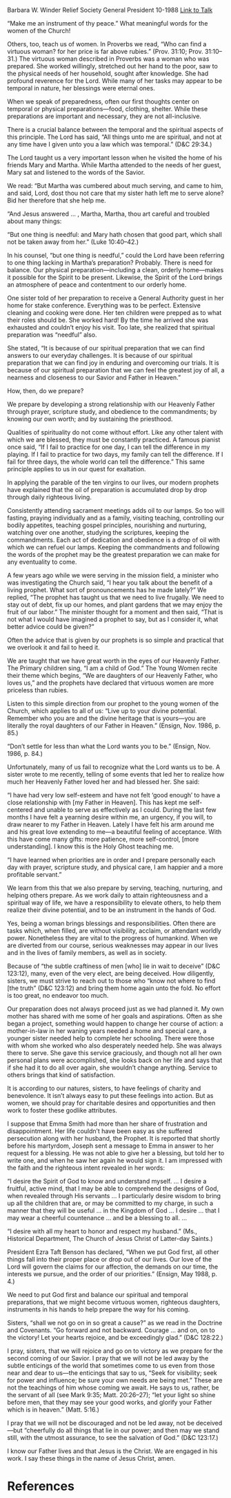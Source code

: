 Barbara W. Winder
Relief Society General President
10-1988
[Link to Talk](https://www.churchofjesuschrist.org/study/general-conference/1988/10/becoming-a-prepared-people?lang=eng)

“Make me an instrument of thy peace.” What meaningful words for the women of the Church!

Others, too, teach us of women. In Proverbs we read, “Who can find a virtuous woman? for her price is far above rubies.” (Prov. 31:10; Prov. 31:10–31.) The virtuous woman described in Proverbs was a woman who was prepared. She worked willingly, stretched out her hand to the poor, saw to the physical needs of her household, sought after knowledge. She had profound reverence for the Lord. While many of her tasks may appear to be temporal in nature, her blessings were eternal ones.

When we speak of preparedness, often our first thoughts center on temporal or physical preparations—food, clothing, shelter. While these preparations are important and necessary, they are not all-inclusive.

There is a crucial balance between the temporal and the spiritual aspects of this principle. The Lord has said, “All things unto me are spiritual, and not at any time have I given unto you a law which was temporal.” (D&C 29:34.)

The Lord taught us a very important lesson when he visited the home of his friends Mary and Martha. While Martha attended to the needs of her guest, Mary sat and listened to the words of the Savior.

We read: “But Martha was cumbered about much serving, and came to him, and said, Lord, dost thou not care that my sister hath left me to serve alone? Bid her therefore that she help me.

“And Jesus answered … , Martha, Martha, thou art careful and troubled about many things:

“But one thing is needful: and Mary hath chosen that good part, which shall not be taken away from her.” (Luke 10:40–42.)

In his counsel, “but one thing is needful,” could the Lord have been referring to one thing lacking in Martha’s preparation? Probably. There is need for balance. Our physical preparation—including a clean, orderly home—makes it possible for the Spirit to be present. Likewise, the Spirit of the Lord brings an atmosphere of peace and contentment to our orderly home.

One sister told of her preparation to receive a General Authority guest in her home for stake conference. Everything was to be perfect. Extensive cleaning and cooking were done. Her ten children were prepped as to what their roles should be. She worked hard! By the time he arrived she was exhausted and couldn’t enjoy his visit. Too late, she realized that spiritual preparation was “needful” also.

She stated, “It is because of our spiritual preparation that we can find answers to our everyday challenges. It is because of our spiritual preparation that we can find joy in enduring and overcoming our trials. It is because of our spiritual preparation that we can feel the greatest joy of all, a nearness and closeness to our Savior and Father in Heaven.”

How, then, do we prepare?

We prepare by developing a strong relationship with our Heavenly Father through prayer, scripture study, and obedience to the commandments; by knowing our own worth; and by sustaining the priesthood.

Qualities of spirituality do not come without effort. Like any other talent with which we are blessed, they must be constantly practiced. A famous pianist once said, “If I fail to practice for one day, I can tell the difference in my playing. If I fail to practice for two days, my family can tell the difference. If I fail for three days, the whole world can tell the difference.” This same principle applies to us in our quest for exaltation.

In applying the parable of the ten virgins to our lives, our modern prophets have explained that the oil of preparation is accumulated drop by drop through daily righteous living.

Consistently attending sacrament meetings adds oil to our lamps. So too will fasting, praying individually and as a family, visiting teaching, controlling our bodily appetites, teaching gospel principles, nourishing and nurturing, watching over one another, studying the scriptures, keeping the commandments. Each act of dedication and obedience is a drop of oil with which we can refuel our lamps. Keeping the commandments and following the words of the prophet may be the greatest preparation we can make for any eventuality to come.



A few years ago while we were serving in the mission field, a minister who was investigating the Church said, “I hear you talk about the benefit of a living prophet. What sort of pronouncements has he made lately?” We replied, “The prophet has taught us that we need to live frugally. We need to stay out of debt, fix up our homes, and plant gardens that we may enjoy the fruit of our labor.” The minister thought for a moment and then said, “That is not what I would have imagined a prophet to say, but as I consider it, what better advice could be given?”

Often the advice that is given by our prophets is so simple and practical that we overlook it and fail to heed it.

We are taught that we have great worth in the eyes of our Heavenly Father. The Primary children sing, “I am a child of God.” The Young Women recite their theme which begins, “We are daughters of our Heavenly Father, who loves us,” and the prophets have declared that virtuous women are more priceless than rubies.

Listen to this simple direction from our prophet to the young women of the Church, which applies to all of us: “Live up to your divine potential. Remember who you are and the divine heritage that is yours—you are literally the royal daughters of our Father in Heaven.” (Ensign, Nov. 1986, p. 85.)

“Don’t settle for less than what the Lord wants you to be.” (Ensign, Nov. 1986, p. 84.)

Unfortunately, many of us fail to recognize what the Lord wants us to be. A sister wrote to me recently, telling of some events that led her to realize how much her Heavenly Father loved her and had blessed her. She said:

“I have had very low self-esteem and have not felt ‘good enough’ to have a close relationship with [my Father in Heaven]. This has kept me self-centered and unable to serve as effectively as I could. During the last few months I have felt a yearning desire within me, an urgency, if you will, to draw nearer to my Father in Heaven. Lately I have felt his arm around me and his great love extending to me—a beautiful feeling of acceptance. With this have come many gifts: more patience, more self-control, [more understanding]. I know this is the Holy Ghost teaching me.

“I have learned when priorities are in order and I prepare personally each day with prayer, scripture study, and physical care, I am happier and a more profitable servant.”

We learn from this that we also prepare by serving, teaching, nurturing, and helping others prepare. As we work daily to attain righteousness and a spiritual way of life, we have a responsibility to elevate others, to help them realize their divine potential, and to be an instrument in the hands of God.

Yes, being a woman brings blessings and responsibilities. Often there are tasks which, when filled, are without visibility, acclaim, or attendant worldly power. Nonetheless they are vital to the progress of humankind. When we are diverted from our course, serious weaknesses may appear in our lives and in the lives of family members, as well as in society.

Because of “the subtle craftiness of men [who] lie in wait to deceive” (D&C 123:12), many, even of the very elect, are being deceived. How diligently, sisters, we must strive to reach out to those who “know not where to find [the truth” (D&C 123:12) and bring them home again unto the fold. No effort is too great, no endeavor too much.

Our preparation does not always proceed just as we had planned it. My own mother has shared with me some of her goals and aspirations. Often as she began a project, something would happen to change her course of action: a mother-in-law in her waning years needed a home and special care, a younger sister needed help to complete her schooling. There were those with whom she worked who also desperately needed help. She was always there to serve. She gave this service graciously, and though not all her own personal plans were accomplished, she looks back on her life and says that if she had it to do all over again, she wouldn’t change anything. Service to others brings that kind of satisfaction.

It is according to our natures, sisters, to have feelings of charity and benevolence. It isn’t always easy to put these feelings into action. But as women, we should pray for charitable desires and opportunities and then work to foster these godlike attributes.

I suppose that Emma Smith had more than her share of frustration and disappointment. Her life couldn’t have been easy as she suffered persecution along with her husband, the Prophet. It is reported that shortly before his martyrdom, Joseph sent a message to Emma in answer to her request for a blessing. He was not able to give her a blessing, but told her to write one, and when he saw her again he would sign it. I am impressed with the faith and the righteous intent revealed in her words:

“I desire the Spirit of God to know and understand myself. … I desire a fruitful, active mind, that I may be able to comprehend the designs of God, when revealed through His servants … I particularly desire wisdom to bring up all the children that are, or may be committed to my charge, in such a manner that they will be useful … in the Kingdom of God … I desire … that I may wear a cheerful countenance … and be a blessing to all. …

“I desire with all my heart to honor and respect my husband.” (Ms., Historical Department, The Church of Jesus Christ of Latter-day Saints.)

President Ezra Taft Benson has declared, “When we put God first, all other things fall into their proper place or drop out of our lives. Our love of the Lord will govern the claims for our affection, the demands on our time, the interests we pursue, and the order of our priorities.” (Ensign, May 1988, p. 4.)

We need to put God first and balance our spiritual and temporal preparations, that we might become virtuous women, righteous daughters, instruments in his hands to help prepare the way for his coming.

Sisters, “shall we not go on in so great a cause?” as we read in the Doctrine and Covenants. “Go forward and not backward. Courage … and on, on to the victory! Let your hearts rejoice, and be exceedingly glad.” (D&C 128:22.)

I pray, sisters, that we will rejoice and go on to victory as we prepare for the second coming of our Savior. I pray that we will not be led away by the subtle enticings of the world that sometimes come to us even from those near and dear to us—the enticings that say to us, “Seek for visibility; seek for power and influence; be sure your own needs are being met.” These are not the teachings of him whose coming we await. He says to us, rather, be the servant of all (see Mark 9:35; Matt. 20:26–27); “let your light so shine before men, that they may see your good works, and glorify your Father which is in heaven.” (Matt. 5:16.)

I pray that we will not be discouraged and not be led away, not be deceived—but “cheerfully do all things that lie in our power; and then may we stand still, with the utmost assurance, to see the salvation of God.” (D&C 123:17.)

I know our Father lives and that Jesus is the Christ. We are engaged in his work. I say these things in the name of Jesus Christ, amen.

# References
